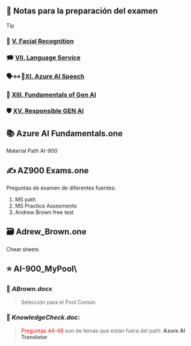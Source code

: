 ## 🚀 Notas para la preparación del examen
> [!TIP]
> ### 👩 [V. Facial Recognition](AIFace.md)
> ### 🗯 [VII. Language Service](AI%20Language%20Service.md)
> ### 🗣↔🧾[XI. Azure AI Speech](Speech.md)
> ### 🤖 [XIII. Fundamentals of Gen AI](GenAI.md)
> ### 🛡 [XV. Responsible GEN AI](ResponsibleGENAI.md)




## 📚 Azure AI Fundamentals.one

Material Path AI-900

## ✍ AZ900 Exams.one
Preguntas de examen de diferentes fuentes:

1. MS path
2. MS Practice Assesments 
3. Andrew Brown free test

## 🗃 Adrew_Brown.one

Cheat sheets

## ⭐ AI-900_MyPool\

### 👻 _ABrown.docx_
>Selección para el Pool Común

### 👀 _KnowledgeCheck.doc_: 
> <span style="color:red">Preguntas 44-48</span> son de temas que estan fuera del path: **Azure AI Translator**

